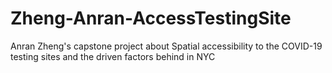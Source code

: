 # Zheng-Anran-AccessTestingSite
Anran Zheng's capstone project about Spatial accessibility to the COVID-19 testing sites and the driven factors behind in NYC
